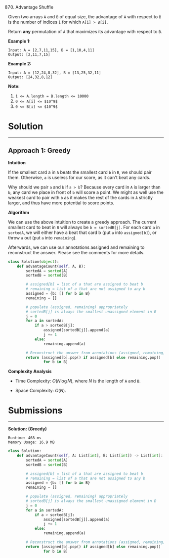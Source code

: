 870. Advantage Shuffle

Given two arrays `A` and `B` of equal size, the advantage of `A` with respect to `B` is the number of indices `i` for which `A[i] > B[i]`.

Return **any** permutation of `A` that maximizes its advantage with respect to `B`.

 
**Example 1:**
```
Input: A = [2,7,11,15], B = [1,10,4,11]
Output: [2,11,7,15]
```

**Example 2:**
```
Input: A = [12,24,8,32], B = [13,25,32,11]
Output: [24,32,8,12]
```

**Note:**

1. `1 <= A.length = B.length <= 10000`
1. `0 <= A[i] <= $10^9$`
1. `0 <= B[i] <= $10^9$`

# Solution
---
## Approach 1: Greedy
**Intuition**

If the smallest card a in `A` beats the smallest card `b` in `B`, we should pair them. Otherwise, `a` is useless for our score, as it can't beat any cards.

Why should we pair `a` and `b` if `a > b`? Because every card in `A` is larger than `b`, any card we place in front of `b` will score a point. We might as well use the weakest card to pair with `b` as it makes the rest of the cards in `A` strictly larger, and thus have more potential to score points.

**Algorithm**

We can use the above intuition to create a greedy approach. The current smallest card to beat in `B` will always be `b = sortedB[j]`. For each card `a` in `sortedA`, we will either have a beat that card b (put `a` into `assigned[b]`), or throw `a` out (put `a` into `remaining`).

Afterwards, we can use our annotations assigned and remaining to reconstruct the answer. Please see the comments for more details.

```python
class Solution(object):
    def advantageCount(self, A, B):
        sortedA = sorted(A)
        sortedB = sorted(B)

        # assigned[b] = list of a that are assigned to beat b
        # remaining = list of a that are not assigned to any b
        assigned = {b: [] for b in B}
        remaining = []

        # populate (assigned, remaining) appropriately
        # sortedB[j] is always the smallest unassigned element in B
        j = 0
        for a in sortedA:
            if a > sortedB[j]:
                assigned[sortedB[j]].append(a)
                j += 1
            else:
                remaining.append(a)

        # Reconstruct the answer from annotations (assigned, remaining)
        return [assigned[b].pop() if assigned[b] else remaining.pop()
                for b in B]
```

**Complexity Analysis**

* Time Complexity: $O(N \log N)$, where $N$ is the length of `A` and `B`.

* Space Complexity: $O(N)$.

# Submissions
---
**Solution: (Greedy)**
```
Runtime: 468 ms
Memory Usage: 16.9 MB
```
```python
class Solution:
    def advantageCount(self, A: List[int], B: List[int]) -> List[int]:
        sortedA = sorted(A)
        sortedB = sorted(B)

        # assigned[b] = list of a that are assigned to beat b
        # remaining = list of a that are not assigned to any b
        assigned = {b: [] for b in B}
        remaining = []

        # populate (assigned, remaining) appropriately
        # sortedB[j] is always the smallest unassigned element in B
        j = 0
        for a in sortedA:
            if a > sortedB[j]:
                assigned[sortedB[j]].append(a)
                j += 1
            else:
                remaining.append(a)

        # Reconstruct the answer from annotations (assigned, remaining)
        return [assigned[b].pop() if assigned[b] else remaining.pop()
                for b in B]
```